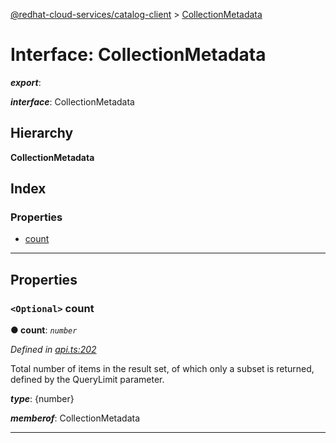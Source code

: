 [@redhat-cloud-services/catalog-client](../README.md) > [CollectionMetadata](../interfaces/collectionmetadata.md)

# Interface: CollectionMetadata

*__export__*: 

*__interface__*: CollectionMetadata

## Hierarchy

**CollectionMetadata**

## Index

### Properties

* [count](collectionmetadata.md#count)

---

## Properties

<a id="count"></a>

### `<Optional>` count

**● count**: *`number`*

*Defined in [api.ts:202](https://github.com/RedHatInsights/javascript-clients/blob/master/packages/catalog/api.ts#L202)*

Total number of items in the result set, of which only a subset is returned, defined by the QueryLimit parameter.

*__type__*: {number}

*__memberof__*: CollectionMetadata

___

